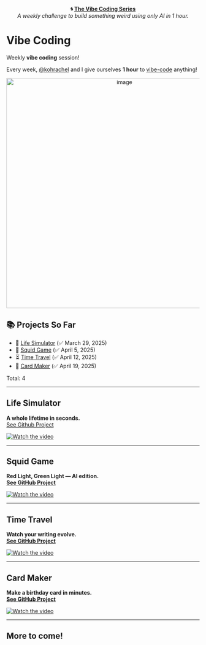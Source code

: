 <p align="center">
  <strong>🌀 <a href="https://github.com/zineanteoh/vibe-coding">The Vibe Coding Series</a></strong><br>
  <em>A weekly challenge to build something weird using only AI in 1 hour.</em>
</p>

# Vibe Coding

Weekly **vibe coding** session!

Every week, [@kohrachel](https://github.com/kohrachel) and I give ourselves **1 hour** to [vibe-code](https://en.wikipedia.org/wiki/Vibe_coding) anything! 

<p align="center">
<img width="600" alt="image" src="https://github.com/user-attachments/assets/1153553b-9b87-4235-ae15-b0acd20865fa" />
</p>

## 📚 Projects So Far

- 🧬 [Life Simulator](#life-simulator) (✅ March 29, 2025)
- 🦑 [Squid Game](#squid-game) (✅ April 5, 2025)
- ⏳ [Time Travel](#time-travel) (✅ April 12, 2025)
- 🎉 [Card Maker](#card-maker) (✅ April 19, 2025)

Total: 4

---

## Life Simulator
**A whole lifetime in seconds.**  
[See Github Project](https://github.com/zineanteoh/life-simulator)

[![Watch the video](https://github.com/user-attachments/assets/92ce8b28-3000-4f5e-a83c-b15cf0fb09d7)](https://github.com/user-attachments/assets/530eefc1-6404-414d-ab90-104bde659a98)

---

## Squid Game  
**Red Light, Green Light — AI edition.**  
[**See GitHub Project**](https://github.com/zineanteoh/squid-game)  

[![Watch the video](https://github.com/user-attachments/assets/2f569f41-f121-4c0b-9658-1af1c4b9a289)](https://github.com/user-attachments/assets/74488291-f521-4234-9b93-f358821e73ca)

---

## Time Travel  
**Watch your writing evolve.**  
[**See GitHub Project**](https://github.com/zineanteoh/time-travel)  

[![Watch the video](https://github.com/user-attachments/assets/5f1d55f2-59b0-4505-970c-51b2f7918645)](https://github.com/user-attachments/assets/fe2e5e17-fc6a-4793-8d8c-ad27e6d03788)

---

## Card Maker  
**Make a birthday card in minutes.**  
[**See GitHub Project**](https://github.com/zineanteoh/card-maker)  

[![Watch the video](https://github.com/user-attachments/assets/6074c5aa-8495-4276-8c0a-456c5a4e0742)](https://github.com/user-attachments/assets/6074c5aa-8495-4276-8c0a-456c5a4e0742)

---

## More to come! 
